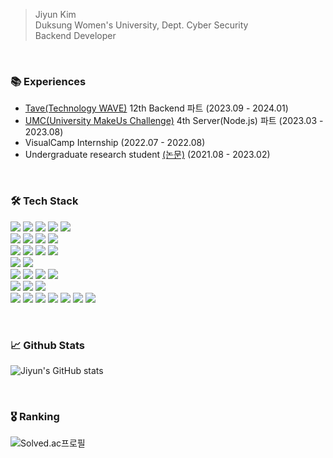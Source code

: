 > Jiyun Kim <br>
> Duksung Women's University, Dept. Cyber Security <br>
> Backend Developer

<br>

### 📚 Experiences
- <a href="https://tavewave.github.io">Tave(Technology WAVE)</a> 12th Backend 파트 (2023.09 - 2024.01)
- <a href="https://www.makeus.in/umc">UMC(University MakeUs Challenge)</a> 4th Server(Node.js) 파트 (2023.03 - 2023.08)
- VisualCamp Internship (2022.07 - 2022.08)
- Undergraduate research student <a href="https://www.dbpia.co.kr/Journal/articleDetail?nodeId=NODE11231362"> (논문)</a> (2021.08 - 2023.02)

<br>

### 🛠️ Tech Stack
<img src="https://img.shields.io/badge/C++-00599C?style=flat-square&logo=c%2B%2B&logoColor=white"/> <img src="https://img.shields.io/badge/C-A8B9CC?style=flat-square&logo=C&logoColor=white"/> <img src="https://img.shields.io/badge/Python-3776AB?style=flat-square&logo=Python&logoColor=white"/> <img src="https://img.shields.io/badge/Java-007396?style=flat-square&logo=Java&logoColor=white"/> <img src="https://img.shields.io/badge/JavaScript-F7DF1E?style=flat-square&logo=JavaScript&logoColor=white"/>
<br/>
<img src="https://img.shields.io/badge/Andoid Studio-3DDC84?style=flat-square&logo=android studio&logoColor=white">
<img src="https://img.shields.io/badge/HTML5-E34F26?style=flat-square&logo=HTML5&logoColor=white"/> 
<img src="https://img.shields.io/badge/CSS3-1572B6?style=flat-square&logo=CSS3&logoColor=white"/>
<img src="https://img.shields.io/badge/React-61DAFB?style=flat-square&logo=react&logoColor=white"/>
<br/>
<img src="https://img.shields.io/badge/SpringBoot-6DB33F?style=flat-square&logo=SpringBoot&logoColor=white"/>
<img src="https://img.shields.io/badge/Node.js-339933?style=flat-square&logo=Node.js&logoColor=white"/> 
<img src="https://img.shields.io/badge/Express-000000?style=flat-square&logo=Express&logoColor=white"/> 
<img src="https://img.shields.io/badge/NestJS-E0234E?style=flat-square&logo=NestJS&logoColor=white"/> 
<br/>
<img src="https://img.shields.io/badge/MySQL-4479A1?style=flat-square&logo=MySQL&logoColor=white"/> <img src="https://img.shields.io/badge/MongoDB-47A248?style=flat-square&logo=MongoDB&logoColor=white"/>
<br/>
 <img src="https://img.shields.io/badge/AmazonAWS-232F3E?style=flat-square&logo=AmazonAWS&logoColor=white"/> 
 <img src="https://img.shields.io/badge/Docker-2496ED?style=flat-square&logo=Docker&logoColor=white"/>
 <img src="https://img.shields.io/badge/GitHub&nbsp;Actions-2088FF?style=flat-square&logo=GitHub-Actions&logoColor=white"/>
 <img src="https://img.shields.io/badge/Nginx-009639?style=flat-square&logo=Nginx&logoColor=white"/>
 </br>
 <img src="https://img.shields.io/badge/Google Colab-F9AB00?style=flat-square&logo=Google Colab&logoColor=white"/> 
 <img src="https://img.shields.io/badge/TensorFlow-FF6F00?style=flat-square&logo=tensorflow&logoColor=white"/>
 <img src="https://img.shields.io/badge/OpenCV-5C3EE8?style=flat-square&logo=opencv&logoColor=white"/> 
 </br>
 <img src="https://img.shields.io/badge/GitHub-black?style=flat-square&logo=GitHub&logoColor=white"/>
 <img src="https://img.shields.io/badge/-Slack-4A154B?style=flat-square&logo=slack&logoColor=white"/>
  <img src="https://img.shields.io/badge/-Notion-000000?style=flat-square&logo=notion&logoColor=white"/>
  <img src="https://img.shields.io/badge/-Figma-F24E1E?style=flat-square&logo=figma&logoColor=white"/>
  <img src="https://img.shields.io/badge/Jira-0052CC?style=flat-square&logo=Jira&logoColor=white"/>
    <img src="https://img.shields.io/badge/Postman-FF6C37?style=flat-square&logo=Postman&logoColor=white"/>
  <img src="https://img.shields.io/badge/IntelliJ IDEA-000000?style=flat-square&logo=IntelliJIDEA&logoColor=white"/>
  

<br>

### 📈 Github Stats
![Jiyun's GitHub stats](https://github-readme-stats.vercel.app/api?username=jyjyjy25&show_icons=true&theme=merko)

<br>

### 🎖️ Ranking
![Solved.ac프로필](http://mazassumnida.wtf/api/v2/generate_badge?boj=rlawldbs25)


